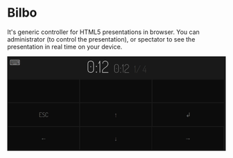 Bilbo
=====

It's generic controller for HTML5 presentations in browser. You can administrator (to control the presentation), or spectator to see the presentation in real time on your device.

<a target="_blank" href="https://github.com/jeremt/BilboJS" class="img">
  <img src="img/bilbo.png">
</a>
